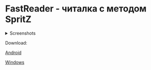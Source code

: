 # FastReader - читалка с методом SpritZ

<details>
<summary>Screenshots</summary>
<br>
Library

<a href="https://ibb.co/hmZdZMm"><img src="https://i.ibb.co/71RpRz1/Some-Level4.png" alt="Some-Level4" border="0"></a>
<br>
Reader

<a href="https://ibb.co/W0k19pw"><img src="https://i.ibb.co/Vxg8ypZ/Some-Level5.png" alt="Some-Level5" border="0"></a>
<br>
SpritZ begin

<a href="https://ibb.co/fp8FL4p"><img src="https://i.ibb.co/PhTj0wh/Some-Level6.png" alt="Some-Level6" border="0"></a>
<br>
SpritZ end

<a href="https://ibb.co/dQ2z24j"><img src="https://i.ibb.co/HrzkzTB/Some-Level7.png" alt="Some-Level7" border="0"></a>
<br>
Settings

<a href="https://ibb.co/t2SpnMz"><img src="https://i.ibb.co/pKgjNvQ/Some-Level8.png" alt="Some-Level8" border="0"></a>
<br>
Text search

<a href="https://ibb.co/JxN4RNk"><img src="https://i.ibb.co/7gH5JHy/Some-Level9.png" alt="Some-Level9" border="0"></a>

<a href="https://ibb.co/nfVZx5G"><img src="https://i.ibb.co/1KphFwg/Some-Level10.png" alt="Some-Level10" border="0"></a>

<a href="https://ibb.co/48hQjzJ"><img src="https://i.ibb.co/dP8hQF7/Some-Level11.png" alt="Some-Level11" border="0"></a>

<a href="https://ibb.co/DwSrrnd"><img src="https://i.ibb.co/TPFWW5y/Some-Level12.png" alt="Some-Level12" border="0"></a>
<br>
Search item selection

<a href="https://ibb.co/4PcGjsc"><img src="https://i.ibb.co/LnMWCQM/Some-Level13.png" alt="Some-Level13" border="0"></a>

<a href="https://ibb.co/fXVwqBV"><img src="https://i.ibb.co/51XHGtX/Some-Level14.png" alt="Some-Level14" border="0"></a>
</details>

Download:

[Android](https://github.com/BeginnerPolymath/Reader/raw/master/Android/FastReader.apk)

[Windows](https://github.com/BeginnerPolymath/Reader/raw/master/Windows/Windows.rar)